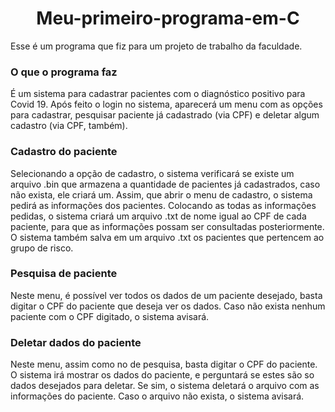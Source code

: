<h1 align="center">Meu-primeiro-programa-em-C</h1>

Esse é um programa que fiz para um projeto de trabalho da faculdade.

### O que o programa faz
É um sistema para cadastrar pacientes com o diagnóstico positivo para Covid 19.
Após feito o login no sistema, aparecerá um menu com as opções para cadastrar, pesquisar paciente já cadastrado (via CPF) e deletar algum cadastro (via CPF, também).

### Cadastro do paciente
Selecionando a opção de cadastro, o sistema verificará se existe um arquivo .bin que armazena a quantidade de pacientes já cadastrados, caso não exista, ele criará um.
Assim, que abrir o menu de cadastro, o sistema pedirá as informações dos pacientes. Colocando as todas as informações pedidas, o sistema criará um arquivo .txt de nome igual ao CPF de cada paciente, para que as informações possam ser consultadas posteriormente. 
O sistema também salva em um arquivo .txt os pacientes que pertencem ao grupo de risco.

### Pesquisa de paciente
Neste menu, é possível ver todos os dados de um paciente desejado, basta digitar o CPF do paciente que deseja ver os dados.
Caso não exista nenhum paciente com o CPF digitado, o sistema avisará.

### Deletar dados do paciente
Neste menu, assim como no de pesquisa, basta digitar o CPF do paciente. O sistema irá mostrar os dados do paciente, e perguntará se estes são so dados desejados para deletar. Se sim, o sistema deletará o arquivo com as informações do paciente.
Caso o arquivo não exista, o sistema avisará.
